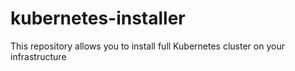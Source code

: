 # kubernetes-installer
This repository allows you to install full Kubernetes cluster on your infrastructure
